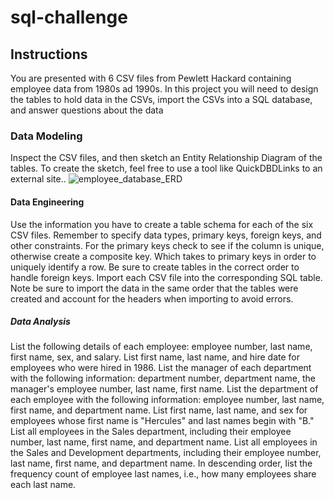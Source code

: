 # sql-challenge
## Instructions
You are presented with 6 CSV files from Pewlett Hackard containing employee data from 1980s ad 1990s. In this project you will need to design the tables to hold data in the CSVs, import the CSVs into a SQL database, and answer questions about the data
### Data Modeling
Inspect the CSV files, and then sketch an Entity Relationship Diagram of the tables. To create the sketch, feel free to use a tool like QuickDBDLinks to an external site..
![employee_database_ERD](https://github.com/mahyaralizadeh/sql-challenge/assets/148359041/57da8482-7a2e-445a-8a1f-44f4f32b8c42)


#### Data Engineering
   Use the information you have to create a table schema for each of the six CSV files. Remember to specify data types, primary keys, foreign keys, and other constraints.
For the primary keys check to see if the column is unique, otherwise create a composite key. Which takes to primary keys in order to uniquely identify a row.
Be sure to create tables in the correct order to handle foreign keys.
Import each CSV file into the corresponding SQL table. Note be sure to import the data in the same order that the tables were created and account for the headers when importing to avoid errors.


##### Data Analysis
   List the following details of each employee: employee number, last name, first name, sex, and salary.
List first name, last name, and hire date for employees who were hired in 1986.
List the manager of each department with the following information: department number, department name, the manager's employee number, last name, first name.
List the department of each employee with the following information: employee number, last name, first name, and department name.
List first name, last name, and sex for employees whose first name is "Hercules" and last names begin with "B."
List all employees in the Sales department, including their employee number, last name, first name, and department name.
List all employees in the Sales and Development departments, including their employee number, last name, first name, and department name.
In descending order, list the frequency count of employee last names, i.e., how many employees share each last name.

